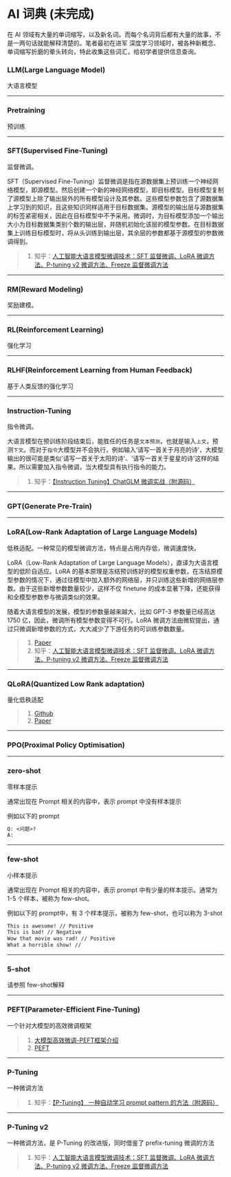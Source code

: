 # AI 词典 (未完成)

在 AI 领域有大量的单词缩写，以及新名词。而每个名词背后都有大量的故事，不是一两句话就能解释清楚的。笔者最初在进军 深度学习领域时，被各种新概念、单词缩写折磨的晕头转向，特此收集这些词汇，给初学者提供信息查询。



### LLM(Large Language Model)

大语言模型

> 

-------

### Pretraining

预训练



-----



### SFT(Supervised Fine-Tuning)

监督微调。

SFT（Supervised Fine-Tuning）监督微调是指在源数据集上预训练一个神经网络模型，即源模型。然后创建一个新的神经网络模型，即目标模型。目标模型复制了源模型上除了输出层外的所有模型设计及其参数。这些模型参数包含了源数据集上学习到的知识，且这些知识同样适用于目标数据集。源模型的输出层与源数据集的标签紧密相关，因此在目标模型中不予采用。微调时，为目标模型添加一个输出大小为目标数据集类别个数的输出层，并随机初始化该层的模型参数。在目标数据集上训练目标模型时，将从头训练到输出层，其余层的参数都基于源模型的参数微调得到。

> 1. 知乎：[人工智能大语言模型微调技术：SFT 监督微调、LoRA 微调方法、P-tuning v2 微调方法、Freeze 监督微调方法](https://zhuanlan.zhihu.com/p/643941480)
-----



### RM(Reward Modeling)

奖励建模。


-----

### RL(Reinforcement Learning)

强化学习


-----

### RLHF(Reinforcement Learning from Human Feedback)

基于人类反馈的强化学习



-----

### Instruction-Tuning

指令微调。

大语言模型在预训练阶段结束后，能胜任的任务是`文本预测`，也就是输入`上文`，预测`下文`。而对于`指令`大模型并不会执行，例如输入‘请写一首关于月亮的诗’，大模型输出的很可能是类似'请写一首关于太阳的诗'、'请写一首关于星星的诗'这样的结果。所以需要加入指令微调，当大模型具有执行指令的能力。

> 1. 知乎：[【Instruction Tuning】ChatGLM 微调实战（附源码）](https://zhuanlan.zhihu.com/p/625468667)
-----

### GPT(Generate Pre-Train)


-----

### LoRA(Low-Rank Adaptation of Large Language Models)

低秩适配。一种常见的模型微调方法，特点是占用内存低，微调速度快。

LoRA（Low-Rank Adaptation of Large Language Models），直译为大语言模型的低阶自适应。LoRA 的基本原理是冻结预训练好的模型权重参数，在冻结原模型参数的情况下，通过往模型中加入额外的网络层，并只训练这些新增的网络层参数。由于这些新增参数数量较少，这样不仅 finetune 的成本显著下降，还能获得和全模型参数参与微调类似的效果。

随着大语言模型的发展，模型的参数量越来越大，比如 GPT-3 参数量已经高达 1750 亿，因此，微调所有模型参数变得不可行。LoRA 微调方法由微软提出，通过只微调新增参数的方式，大大减少了下游任务的可训练参数数量。

> 1. [Paper](https://arxiv.org/abs/2106.09685)
> 2. 知乎：[人工智能大语言模型微调技术：SFT 监督微调、LoRA 微调方法、P-tuning v2 微调方法、Freeze 监督微调方法](https://zhuanlan.zhihu.com/p/643941480)

-----

### QLoRA(Quantized Low Rank adaptation)

量化低秩适配

> 1. [Github](https://github.com/artidoro/qlora)
> 2. [Paper](https://arxiv.org/abs/2305.14314)



-----

### PPO(Proximal Policy Optimisation)


----
### zero-shot

零样本提示

通常出现在 Prompt 相关的内容中，表示 prompt 中没有样本提示

例如以下的 prompt
```txt
Q: <问题>?
A: 
```
-----

### few-shot

小样本提示

通常出现在 Prompt 相关的内容中，表示 prompt 中有少量的样本提示。通常为 1-5 个样本，被称为 few-shot。

例如以下的 prompt中，有 3 个样本提示，被称为 few-shot，也可以称为 3-shot
```txt
This is awesome! // Positive
This is bad! // Negative
Wow that movie was rad! // Positive
What a horrible show! //
```
-----
### 5-shot

请参照 few-shot解释

-----
### PEFT(Parameter-Efficient Fine-Tuning)

一个针对大模型的高效微调框架

> 1. [大模型高效微调-PEFT框架介绍](https://zhuanlan.zhihu.com/p/644523217)
> 2. [PEFT](https://huggingface.co/docs/peft)

-----

### P-Tuning
一种微调方法

> 1. 知乎：[【P-Tuning】 一种自动学习 prompt pattern 的方法（附源码）](https://zhuanlan.zhihu.com/p/583022692)


-----

### P-Tuning v2

一种微调方法，是 P-Tuning 的改进版，同时借鉴了 prefix-tuning 微调的方法

> 1. 知乎：[人工智能大语言模型微调技术：SFT 监督微调、LoRA 微调方法、P-tuning v2 微调方法、Freeze 监督微调方法](https://zhuanlan.zhihu.com/p/643941480)